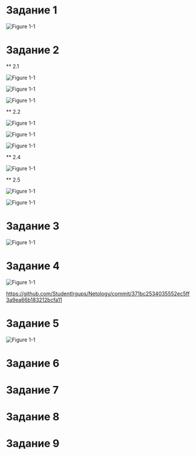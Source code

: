 # Задание 1

![Figure 1-1](https://github.com/StudentIrgups/Netology/blob/main/terraform_tasks/03/1.png?raw=true)

# Задание 2
** 2.1

![Figure 1-1](https://github.com/StudentIrgups/Netology/blob/main/terraform_tasks/03/2.png?raw=true)

![Figure 1-1](https://github.com/StudentIrgups/Netology/blob/main/terraform_tasks/03/3.png?raw=true)

![Figure 1-1](https://github.com/StudentIrgups/Netology/blob/main/terraform_tasks/03/4.png?raw=true)

** 2.2

![Figure 1-1](https://github.com/StudentIrgups/Netology/blob/main/terraform_tasks/03/5.png?raw=true)

![Figure 1-1](https://github.com/StudentIrgups/Netology/blob/main/terraform_tasks/03/6.png?raw=true)

![Figure 1-1](https://github.com/StudentIrgups/Netology/blob/main/terraform_tasks/03/7.png?raw=true)

** 2.4

![Figure 1-1](https://github.com/StudentIrgups/Netology/blob/main/terraform_tasks/03/8.png?raw=true)

** 2.5

![Figure 1-1](https://github.com/StudentIrgups/Netology/blob/main/terraform_tasks/03/9.png?raw=true)

![Figure 1-1](https://github.com/StudentIrgups/Netology/blob/main/terraform_tasks/03/10.png?raw=true)

# Задание 3

![Figure 1-1](https://github.com/StudentIrgups/Netology/blob/main/terraform_tasks/03/4.png?raw=true)

# Задание 4

![Figure 1-1](https://github.com/StudentIrgups/Netology/blob/main/terraform_tasks/03/5.png?raw=true)

https://github.com/StudentIrgups/Netology/commit/371bc2534035552ec5ff3a9ea66b183212bcfa11

# Задание 5

![Figure 1-1](https://github.com/StudentIrgups/Netology/blob/main/terraform_tasks/03/6.png?raw=true)

# Задание 6

# Задание 7

# Задание 8

# Задание 9